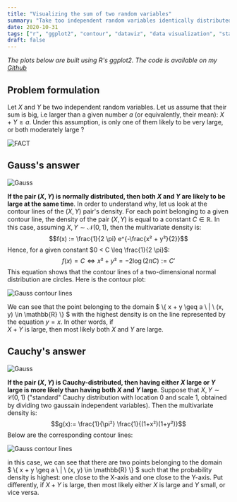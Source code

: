 ```yaml
---
title: "Visualizing the sum of two random variables"
summary: "Take too independent random variables identically distributed. Question: if their sum is large, are they likely to be both large ? Let us examine this question with contour plots."
date: 2020-10-31
tags: ["r", "ggplot2", "contour", "dataviz", "data visualization", "statistics"]
draft: false
---
```


*The plots below are built using R's ggplot2. The code is available on my [Github](https://github.com/datatrigger/sum_random_variables)*

## Problem formulation

Let $X$ and $Y$ be two independent random variables. Let us assume that their sum is big, i.e larger than a given number $a$ (or equivalently, their mean): $X + Y \geq a$. Under this assumption, is only one of them likely to be very large, or both moderately large ?

![FACT](/res/sum_random_variables/dwight.resized.jpg)

## Gauss's answer

![Gauss](/res/sum_random_variables/gauss.resized.jpg)

**If the pair $(X, Y)$ is normally distributed, then both $X$ and $Y$ are likely to be large at the same time**. In order to understand why, let us look at the contour lines of the $(X,Y)$ pair's density. For each point belonging to a given contour line, the density of the pair $(X,Y)$ is equal to a constant $C \in \mathbb{R}$. In this case, assuming $X, Y \sim \mathcal{N}(0,1)$, then the multivariate density is: $$f(x) := \frac{1}{2 \pi} e^{-\frac{x² + y²}{2}}$$ Hence, for a given constant $0 < C \leq \frac{1}{2 \pi}$: $$f(x) = C \Leftrightarrow x² + y² = -2 \log (2 \pi C) := C'$$ This equation shows that the contour lines of a two-dimensional normal distribution are circles. Here is the contour plot:  

![Gauss contour lines](/res/sum_random_variables/gauss_contour_plot.png)

We can see that the point belonging to the domain $ \\{ x + y \geq a \\  | \\  (x, y) \in \mathbb{R} \\} $ with the highest density is on the line represented by the equation $y = x$. In other words, if  
$X + Y$ is large, then most likely both $X$ and $Y$ are large.

## Cauchy's answer

![Gauss](/res/sum_random_variables/cauchy.resized.jpg)

**If the pair $(X, Y)$ is Cauchy-distributed, then having either $X$ large or $Y$ large is more likely than having both $X$ and $Y$ large**. Suppose that $X, Y \sim \mathcal{C}(0,1)$ ("standard" Cauchy distribution with location 0 and scale 1, obtained by dividing two gaussain independent variables). Then the multivariate density is: $$g(x):= \frac{1}{\pi²} \frac{1}{(1+x²)(1+y²)}$$ Below are the corresponding contour lines:    

![Gauss contour lines](/res/sum_random_variables/cauchy_contour_plot.png)

in this case, we can see that there are two points belonging to the domain  
$ \\{ x + y \geq a \\  | \\  (x, y) \in \mathbb{R} \\} $ such that the probability density is highest: one close to the X-axis and one close to the Y-axis. Put differently, if $X + Y$ is large, then most likely either $X$ is large and $Y$ small, or vice versa.  


